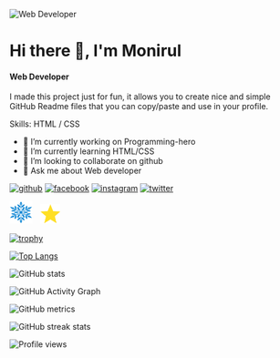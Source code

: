 ![Web Developer](https://pbs.twimg.com/profile_banners/1543550123996631040/1673371115/600x200)
# Hi there 👋, I'm Monirul
#### Web Developer


I made this project just for fun, it allows you to create nice and simple GitHub Readme files that you can copy/paste and use in your profile.

Skills: HTML / CSS

- 🔭 I’m currently working on Programming-hero 
- 🌱 I’m currently learning HTML/CSS 
- 👯 I’m looking to collaborate on github 
- 💬 Ask me about Web developer 


[<img src='https://cdn.jsdelivr.net/npm/simple-icons@3.0.1/icons/github.svg' alt='github' height='40'>](https://github.com/avmonirul)  [<img src='https://cdn.jsdelivr.net/npm/simple-icons@3.0.1/icons/facebook.svg' alt='facebook' height='40'>](https://www.facebook.com/monirulcv)  [<img src='https://cdn.jsdelivr.net/npm/simple-icons@3.0.1/icons/instagram.svg' alt='instagram' height='40'>](https://www.instagram.com/avmonirul/)  [<img src='https://cdn.jsdelivr.net/npm/simple-icons@3.0.1/icons/twitter.svg' alt='twitter' height='40'>](https://twitter.com/avmonirul)  

<a href='https://archiveprogram.github.com/'><img src='https://raw.githubusercontent.com/acervenky/animated-github-badges/master/assets/acbadge.gif' width='40' height='40'></a> <a href='https://stars.github.com/'><img src='https://raw.githubusercontent.com/acervenky/animated-github-badges/master/assets/starbadge.gif' width='35' height='35'></a> 

[![trophy](https://github-profile-trophy.vercel.app/?username=avmonirul)](https://github.com/ryo-ma/github-profile-trophy)

[![Top Langs](https://github-readme-stats.vercel.app/api/top-langs/?username=avmonirul)](https://github.com/anuraghazra/github-readme-stats)

![GitHub stats](https://github-readme-stats.vercel.app/api?username=avmonirul&show_icons=true&count_private=true)  

![GitHub Activity Graph](https://activity-graph.herokuapp.com/graph?username=avmonirul)  

![GitHub metrics](https://metrics.lecoq.io/avmonirul)  

![GitHub streak stats](https://streak-stats.demolab.com/?user=avmonirul)  

![Profile views](https://gpvc.arturio.dev/avmonirul)  















